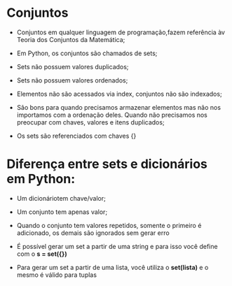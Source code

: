 # Conjuntos

- Conjuntos em qualquer linguagem de programação,fazem referência àv Teoria dos Conjuntos da Matemática;

- Em Python, os conjuntos são chamados de sets;

- Sets não possuem valores duplicados;

- Sets não possuem valores ordenados;

- Elementos não são acessados via index, conjuntos não são indexados;

- São bons para quando precisamos armazenar elementos mas não nos importamos 
  com a ordenação deles. Quando não precisamos nos preocupar com chaves, 
  valores e itens duplicados;

- Os sets são referenciados com chaves {}

# Diferença entre sets e dicionários em Python:

- Um dicionáriotem chave/valor;

- Um conjunto tem apenas valor;

- Quando o conjunto tem valores repetidos, somente o primeiro é adicionado, os demais são ignorados 
  sem gerar erro

- É possível gerar um set a partir de uma string e para isso você define com o **s = set({})**

- Para gerar um set a partir de uma lista, você utiliza o **set(lista)** e o mesmo é válido para tuplas